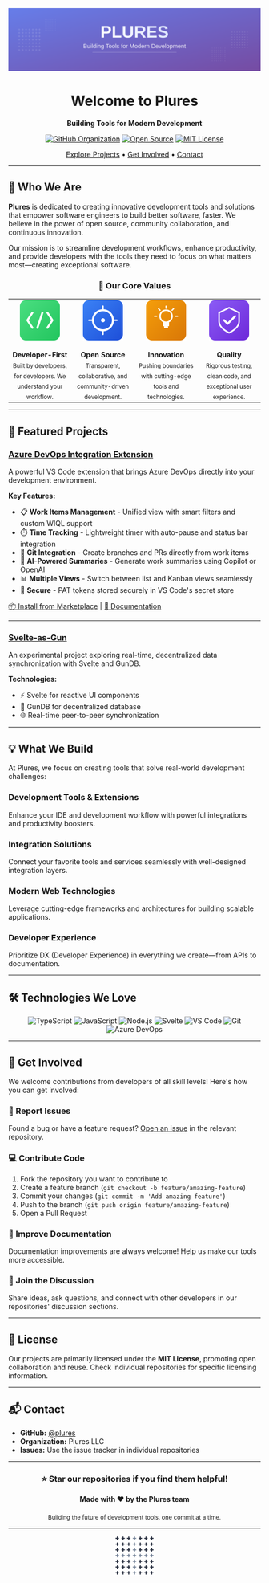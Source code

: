<div align="center">

![Plures Banner](https://raw.githubusercontent.com/plures/.github/main/assets/images/plures-banner.svg)

# Welcome to Plures

**Building Tools for Modern Development**

[![GitHub Organization](https://img.shields.io/badge/GitHub-plures-181717?style=flat&logo=github)](https://github.com/plures)
[![Open Source](https://img.shields.io/badge/Open%20Source-%E2%9D%A4-ff69b4?style=flat)](https://opensource.org/)
[![MIT License](https://img.shields.io/badge/License-MIT-blue.svg?style=flat)](LICENSE)

[Explore Projects](#-featured-projects) • [Get Involved](#-get-involved) • [Contact](#-contact)

</div>

---

## 🚀 Who We Are

**Plures** is dedicated to creating innovative development tools and solutions that empower software engineers to build better software, faster. We believe in the power of open source, community collaboration, and continuous innovation.

Our mission is to streamline development workflows, enhance productivity, and provide developers with the tools they need to focus on what matters most—creating exceptional software.

<div align="center">

### 🎯 Our Core Values

<table>
<tr>
<td align="center" width="25%">
<img src="https://raw.githubusercontent.com/plures/.github/main/assets/images/icon-development.svg" width="80" alt="Developer-First">
<br><br>
<strong>Developer-First</strong>
<br>
<sub>Built by developers, for developers. We understand your workflow.</sub>
</td>
<td align="center" width="25%">
<img src="https://raw.githubusercontent.com/plures/.github/main/assets/images/icon-opensource.svg" width="80" alt="Open Source">
<br><br>
<strong>Open Source</strong>
<br>
<sub>Transparent, collaborative, and community-driven development.</sub>
</td>
<td align="center" width="25%">
<img src="https://raw.githubusercontent.com/plures/.github/main/assets/images/icon-innovation.svg" width="80" alt="Innovation">
<br><br>
<strong>Innovation</strong>
<br>
<sub>Pushing boundaries with cutting-edge tools and technologies.</sub>
</td>
<td align="center" width="25%">
<img src="https://raw.githubusercontent.com/plures/.github/main/assets/images/icon-quality.svg" width="80" alt="Quality">
<br><br>
<strong>Quality</strong>
<br>
<sub>Rigorous testing, clean code, and exceptional user experience.</sub>
</td>
</tr>
</table>

</div>

---

## 🌟 Featured Projects

### [Azure DevOps Integration Extension](https://github.com/plures/azuredevops-integration-extension)

A powerful VS Code extension that brings Azure DevOps directly into your development environment.

**Key Features:**
- 📋 **Work Items Management** - Unified view with smart filters and custom WIQL support
- ⏱️ **Time Tracking** - Lightweight timer with auto-pause and status bar integration
- 🔀 **Git Integration** - Create branches and PRs directly from work items
- 🤖 **AI-Powered Summaries** - Generate work summaries using Copilot or OpenAI
- 📊 **Multiple Views** - Switch between list and Kanban views seamlessly
- 🔐 **Secure** - PAT tokens stored securely in VS Code's secret store

[📦 Install from Marketplace](https://marketplace.visualstudio.com/items?itemName=PluresLLC.azure-devops-integration-extension) | [📖 Documentation](https://github.com/plures/azuredevops-integration-extension#readme)

---

### [Svelte-as-Gun](https://github.com/plures/svelte-as-gun)

An experimental project exploring real-time, decentralized data synchronization with Svelte and GunDB.

**Technologies:**
- ⚡ Svelte for reactive UI components
- 🔫 GunDB for decentralized database
- 🌐 Real-time peer-to-peer synchronization


---

## 💡 What We Build

At Plures, we focus on creating tools that solve real-world development challenges:

### Development Tools & Extensions
Enhance your IDE and development workflow with powerful integrations and productivity boosters.

### Integration Solutions
Connect your favorite tools and services seamlessly with well-designed integration layers.

### Modern Web Technologies
Leverage cutting-edge frameworks and architectures for building scalable applications.

### Developer Experience
Prioritize DX (Developer Experience) in everything we create—from APIs to documentation.

---

## 🛠️ Technologies We Love

<div align="center">

![TypeScript](https://img.shields.io/badge/TypeScript-007ACC?style=for-the-badge&logo=typescript&logoColor=white)
![JavaScript](https://img.shields.io/badge/JavaScript-F7DF1E?style=for-the-badge&logo=javascript&logoColor=black)
![Node.js](https://img.shields.io/badge/Node.js-339933?style=for-the-badge&logo=nodedotjs&logoColor=white)
![Svelte](https://img.shields.io/badge/Svelte-FF3E00?style=for-the-badge&logo=svelte&logoColor=white)
![VS Code](https://img.shields.io/badge/VS%20Code-007ACC?style=for-the-badge&logo=visualstudiocode&logoColor=white)
![Git](https://img.shields.io/badge/Git-F05032?style=for-the-badge&logo=git&logoColor=white)
![Azure DevOps](https://img.shields.io/badge/Azure%20DevOps-0078D7?style=for-the-badge&logo=azuredevops&logoColor=white)

</div>

---

## 🤝 Get Involved

We welcome contributions from developers of all skill levels! Here's how you can get involved:

### 🐛 Report Issues
Found a bug or have a feature request? [Open an issue](https://github.com/plures/.github/issues) in the relevant repository.

### 💻 Contribute Code
1. Fork the repository you want to contribute to
2. Create a feature branch (`git checkout -b feature/amazing-feature`)
3. Commit your changes (`git commit -m 'Add amazing feature'`)
4. Push to the branch (`git push origin feature/amazing-feature`)
5. Open a Pull Request

### 📖 Improve Documentation
Documentation improvements are always welcome! Help us make our tools more accessible.

### 💬 Join the Discussion
Share ideas, ask questions, and connect with other developers in our repositories' discussion sections.

---

## 📜 License

Our projects are primarily licensed under the **MIT License**, promoting open collaboration and reuse. Check individual repositories for specific licensing information.

---

## 📬 Contact

- **GitHub:** [@plures](https://github.com/plures)
- **Organization:** Plures LLC
- **Issues:** Use the issue tracker in individual repositories

---

<div align="center">

### ⭐ Star our repositories if you find them helpful!

**Made with ❤️ by the Plures team**

<sub>Building the future of development tools, one commit at a time.</sub>

---

<img width="80" src="https://raw.githubusercontent.com/plures/.github/main/assets/images/plures-logo.svg">

</div>
